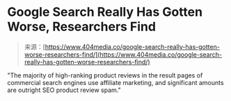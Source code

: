 <!--yml
category: 未分类
date: 2024-05-27 14:54:11
-->

# Google Search Really Has Gotten Worse, Researchers Find

> 来源：[https://www.404media.co/google-search-really-has-gotten-worse-researchers-find/](https://www.404media.co/google-search-really-has-gotten-worse-researchers-find/)

"The majority of high-ranking product reviews in the result pages of commercial search engines use affiliate marketing, and significant amounts are outright SEO product review spam."